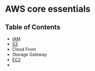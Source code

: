 # AWS core essentials

## Table of Contents

- [IAM](IAM)
- [S3](S3)
- Cloud Front
- Storage Gateway
- [EC2](EC2)
- 

